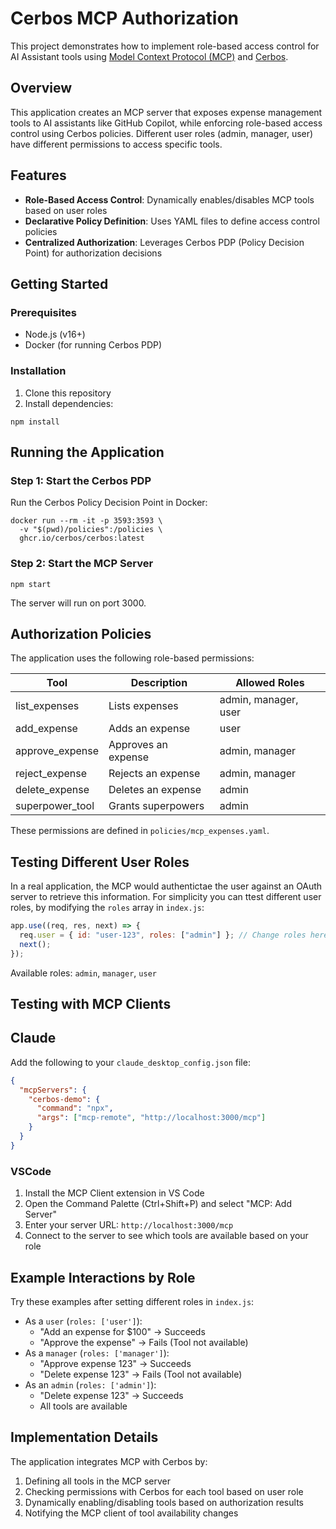# Cerbos MCP Authorization

This project demonstrates how to implement role-based access control for AI Assistant tools using [Model Context Protocol (MCP)](https://modelcontextprotocol.io) and [Cerbos](https://cerbos.dev).

## Overview

This application creates an MCP server that exposes expense management tools to AI assistants like GitHub Copilot, while enforcing role-based access control using Cerbos policies. Different user roles (admin, manager, user) have different permissions to access specific tools.

## Features

- **Role-Based Access Control**: Dynamically enables/disables MCP tools based on user roles
- **Declarative Policy Definition**: Uses YAML files to define access control policies
- **Centralized Authorization**: Leverages Cerbos PDP (Policy Decision Point) for authorization decisions

## Getting Started

### Prerequisites

- Node.js (v16+)
- Docker (for running Cerbos PDP)

### Installation

1. Clone this repository
2. Install dependencies:

```shell
npm install
```

## Running the Application

### Step 1: Start the Cerbos PDP

Run the Cerbos Policy Decision Point in Docker:

```shell
docker run --rm -it -p 3593:3593 \
  -v "$(pwd)/policies":/policies \
  ghcr.io/cerbos/cerbos:latest
```

### Step 2: Start the MCP Server

```shell
npm start
```

The server will run on port 3000.

## Authorization Policies

The application uses the following role-based permissions:

| Tool            | Description         | Allowed Roles        |
| --------------- | ------------------- | -------------------- |
| list_expenses   | Lists expenses      | admin, manager, user |
| add_expense     | Adds an expense     | user                 |
| approve_expense | Approves an expense | admin, manager       |
| reject_expense  | Rejects an expense  | admin, manager       |
| delete_expense  | Deletes an expense  | admin                |
| superpower_tool | Grants superpowers  | admin                |

These permissions are defined in `policies/mcp_expenses.yaml`.

## Testing Different User Roles

In a real application, the MCP would authentictae the user against an OAuth server to retrieve this information. For simplicity you can ttest different user roles, by modifying the `roles` array in `index.js`:

```javascript
app.use((req, res, next) => {
  req.user = { id: "user-123", roles: ["admin"] }; // Change roles here
  next();
});
```

Available roles: `admin`, `manager`, `user`

## Testing with MCP Clients

## Claude

Add the following to your `claude_desktop_config.json` file:

```json
{
  "mcpServers": {
    "cerbos-demo": {
      "command": "npx",
      "args": ["mcp-remote", "http://localhost:3000/mcp"]
    }
  }
}
```

### VSCode

1. Install the MCP Client extension in VS Code
2. Open the Command Palette (Ctrl+Shift+P) and select "MCP: Add Server"
3. Enter your server URL: `http://localhost:3000/mcp`
4. Connect to the server to see which tools are available based on your role

## Example Interactions by Role

Try these examples after setting different roles in `index.js`:

- As a `user` (`roles: ['user']`):
  - "Add an expense for $100" → Succeeds
  - "Approve the expense" → Fails (Tool not available)
- As a `manager` (`roles: ['manager']`):
  - "Approve expense 123" → Succeeds
  - "Delete expense 123" → Fails (Tool not available)
- As an `admin` (`roles: ['admin']`):
  - "Delete expense 123" → Succeeds
  - All tools are available

## Implementation Details

The application integrates MCP with Cerbos by:

1. Defining all tools in the MCP server
2. Checking permissions with Cerbos for each tool based on user role
3. Dynamically enabling/disabling tools based on authorization results
4. Notifying the MCP client of tool availability changes
